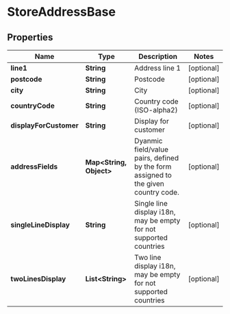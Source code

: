 
# StoreAddressBase

## Properties
Name | Type | Description | Notes
------------ | ------------- | ------------- | -------------
**line1** | **String** | Address line 1 |  [optional]
**postcode** | **String** | Postcode |  [optional]
**city** | **String** | City |  [optional]
**countryCode** | **String** | Country code (ISO-alpha2) |  [optional]
**displayForCustomer** | **String** | Display for customer |  [optional]
**addressFields** | **Map&lt;String, Object&gt;** | Dyanmic field/value pairs, defined by the form assigned to the given country code. |  [optional]
**singleLineDisplay** | **String** | Single line display i18n, may be empty for not supported countries |  [optional]
**twoLinesDisplay** | **List&lt;String&gt;** | Two line display i18n, may be empty for not supported countries |  [optional]



